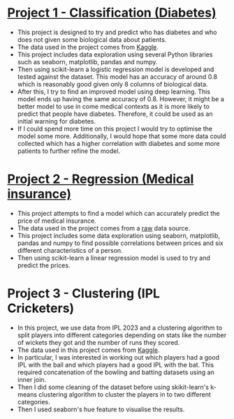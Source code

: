 # [Project 1 - Classification (Diabetes)](https://github.com/lcwhite29/Project-Classification)
- This project is designed to try and predict who has diabetes and who does not given some biological data about patients.
- The data used in the project comes from [Kaggle](https://www.kaggle.com/datasets/ashishkumarjayswal/diabetes-dataset?resource=download).
- This project includes data exploration using several Python libraries such as seaborn, matplotlib, pandas and numpy.
- Then using scikit-learn a logistic regression model is developed and tested against the dataset. This model has an accuracy of around 0.8 which is reasonably good given only 8 columns of biological data.
- After this, I try to find an improved model using deep learning. This model ends up having the same accuracy of 0.8. However, it might be a better model to use in come medical contexts as it is more likely to predict that people have diabetes. Therefore, it could be used as an initial warning for diabetes.
- If I could spend more time on this project I would try to optimise the model some more. Additionally, I would hope that some more data could collected which has a higher correlation with diabetes and some more patients to further refine the model.

# [Project 2 - Regression (Medical insurance)](https://github.com/lcwhite29/Project-Regression)
- This project attempts to find a model which can accurately predict the price of medical insurance.
- The data used in the project comes from a [raw](https://raw.githubusercontent.com/stedy/Machine-Learning-with-R-datasets/master/insurance.csv) data source.
- This project includes some data exploration using seaborn, matplotlib, pandas and numpy to find possible correlations between prices and six different characteristics of a person.
- Then using scikit-learn a linear regression model is used to try and predict the prices.

# Project 3 - Clustering (IPL Cricketers)
- In this project, we use data from IPL 2023 and a clustering algorithm to split players into different categories depending on stats like the number of wickets they got and the number of runs they scored.
- The data used in this project comes from [Kaggle](https://www.kaggle.com/datasets/purnend26/ipl-2023-dataset).
- In particular, I was interested in working out which players had a good IPL with the ball and which players had a good IPL with the bat. This required concatenation of the bowling and batting datasets using an inner join.
- Then I did some cleaning of the dataset before using skikit-learn's k-means clustering algorithm to cluster the players in to two different categories.
- Then I used seaborn's hue feature to visualise the results.
